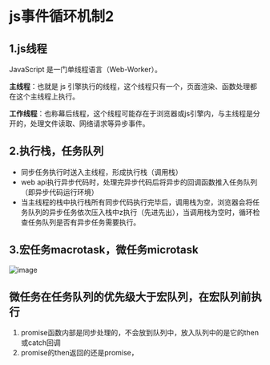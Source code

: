 # js事件循环机制2
## 1.js线程
JavaScript 是一门单线程语言（Web-Worker）。

**主线程**：也就是 js 引擎执行的线程，这个线程只有一个，页面渲染、函数处理都在这个主线程上执行。

**工作线程**：也称幕后线程，这个线程可能存在于浏览器或js引擎内，与主线程是分开的，处理文件读取、网络请求等异步事件。

## 2.执行栈，任务队列
* 同步任务执行时送入主线程，形成执行栈（调用栈）
* web api执行异步代码时，处理完异步代码后将异步的回调函数推入任务队列（即异步代码运行环境）
* 当主线程的栈中执行栈所有同步代码执行完毕后，调用栈为空，浏览器会将任务队列的异步任务依次压入栈中z执行（先进先出），当调用栈为空时，循环检查任务队列是否有异步任务需要执行。
## 3.宏任务macrotask，微任务microtask
![image](../src/assets/headImage.jpeg)
## 微任务在任务队列的优先级大于宏队列，在宏队列前执行
1. promise函数内部是同步处理的，不会放到队列中，放入队列中的是它的then或catch回调
2. promise的then返回的还是promise，
